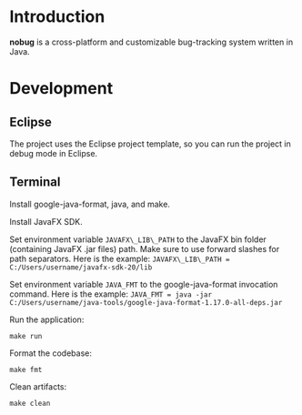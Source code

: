 # Introduction

**nobug** is a cross-platform and customizable bug-tracking system written in Java.

# Development

## Eclipse

The project uses the Eclipse project template, so you can run the project in debug mode in Eclipse.

## Terminal

Install google-java-format, java, and make.

Install JavaFX SDK.

Set environment variable `JAVAFX\_LIB\_PATH` to the JavaFX bin folder (containing JavaFX .jar files) path.
Make sure to use forward slashes for path separators.
Here is the example: `JAVAFX\_LIB\_PATH = C:/Users/username/javafx-sdk-20/lib`

Set environment variable `JAVA_FMT` to the google-java-format invocation command.
Here is the example: `JAVA_FMT = java -jar C:/Users/username/java-tools/google-java-format-1.17.0-all-deps.jar`

Run the application:

    make run

Format the codebase:

    make fmt

Clean artifacts:

    make clean
